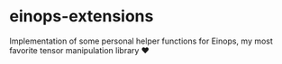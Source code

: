 # einops-extensions
Implementation of some personal helper functions for Einops, my most favorite tensor manipulation library ❤️
